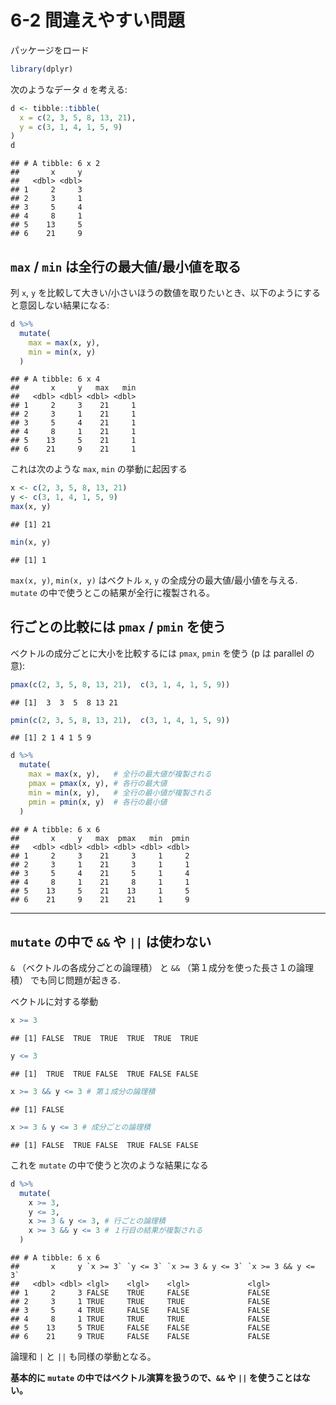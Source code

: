# 6-2 間違えやすい問題

パッケージをロード

``` r
library(dplyr)
```

次のようなデータ `d` を考える:

``` r
d <- tibble::tibble(
  x = c(2, 3, 5, 8, 13, 21),
  y = c(3, 1, 4, 1, 5, 9)
)
d
```

    ## # A tibble: 6 x 2
    ##       x     y
    ##   <dbl> <dbl>
    ## 1     2     3
    ## 2     3     1
    ## 3     5     4
    ## 4     8     1
    ## 5    13     5
    ## 6    21     9

## `max` / `min` は全行の最大値/最小値を取る

列 `x`, `y` を比較して大きい/小さいほうの数値を取りたいとき、以下のようにすると意図しない結果になる:

``` r
d %>% 
  mutate(
    max = max(x, y),
    min = min(x, y)
  )
```

    ## # A tibble: 6 x 4
    ##       x     y   max   min
    ##   <dbl> <dbl> <dbl> <dbl>
    ## 1     2     3    21     1
    ## 2     3     1    21     1
    ## 3     5     4    21     1
    ## 4     8     1    21     1
    ## 5    13     5    21     1
    ## 6    21     9    21     1

これは次のような `max`, `min` の挙動に起因する

``` r
x <- c(2, 3, 5, 8, 13, 21)
y <- c(3, 1, 4, 1, 5, 9)
max(x, y)
```

    ## [1] 21

``` r
min(x, y)
```

    ## [1] 1

`max(x, y)`, `min(x, y)` はベクトル `x`, `y` の全成分の最大値/最小値を与える. `mutate`
の中で使うとこの結果が全行に複製される。

## 行ごとの比較には `pmax` / `pmin` を使う

ベクトルの成分ごとに大小を比較するには `pmax`, `pmin` を使う (p は parallel の意):

``` r
pmax(c(2, 3, 5, 8, 13, 21),  c(3, 1, 4, 1, 5, 9))
```

    ## [1]  3  3  5  8 13 21

``` r
pmin(c(2, 3, 5, 8, 13, 21),  c(3, 1, 4, 1, 5, 9))
```

    ## [1] 2 1 4 1 5 9

``` r
d %>% 
  mutate(
    max = max(x, y),   # 全行の最大値が複製される
    pmax = pmax(x, y), # 各行の最大値
    min = min(x, y),   # 全行の最小値が複製される
    pmin = pmin(x, y)  # 各行の最小値
  )
```

    ## # A tibble: 6 x 6
    ##       x     y   max  pmax   min  pmin
    ##   <dbl> <dbl> <dbl> <dbl> <dbl> <dbl>
    ## 1     2     3    21     3     1     2
    ## 2     3     1    21     3     1     1
    ## 3     5     4    21     5     1     4
    ## 4     8     1    21     8     1     1
    ## 5    13     5    21    13     1     5
    ## 6    21     9    21    21     1     9

-----

## `mutate` の中で `&&` や `||` は使わない

`&` （ベクトルの各成分ごとの論理積） と `&&` （第１成分を使った長さ１の論理積） でも同じ問題が起きる.

ベクトルに対する挙動

``` r
x >= 3
```

    ## [1] FALSE  TRUE  TRUE  TRUE  TRUE  TRUE

``` r
y <= 3
```

    ## [1]  TRUE  TRUE FALSE  TRUE FALSE FALSE

``` r
x >= 3 && y <= 3 # 第１成分の論理積
```

    ## [1] FALSE

``` r
x >= 3 & y <= 3 # 成分ごとの論理積
```

    ## [1] FALSE  TRUE FALSE  TRUE FALSE FALSE

これを `mutate` の中で使うと次のような結果になる

``` r
d %>% 
  mutate(
    x >= 3,
    y <= 3, 
    x >= 3 & y <= 3, # 行ごとの論理積
    x >= 3 && y <= 3 # １行目の結果が複製される
  )
```

    ## # A tibble: 6 x 6
    ##       x     y `x >= 3` `y <= 3` `x >= 3 & y <= 3` `x >= 3 && y <= 3`
    ##   <dbl> <dbl> <lgl>    <lgl>    <lgl>             <lgl>             
    ## 1     2     3 FALSE    TRUE     FALSE             FALSE             
    ## 2     3     1 TRUE     TRUE     TRUE              FALSE             
    ## 3     5     4 TRUE     FALSE    FALSE             FALSE             
    ## 4     8     1 TRUE     TRUE     TRUE              FALSE             
    ## 5    13     5 TRUE     FALSE    FALSE             FALSE             
    ## 6    21     9 TRUE     FALSE    FALSE             FALSE

論理和 `|` と `||` も同様の挙動となる。

**基本的に `mutate` の中ではベクトル演算を扱うので、`&&` や `||` を使うことはない。**
